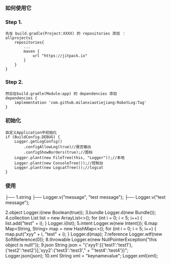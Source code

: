 
### 如何使用它
### Step 1.
	先在 build.gradle(Project:XXXX) 的 repositories 添加 ： 
	allprojects{
		repositories{
			...
			maven {
			    url "https://jitpack.io" 
			} 
		}
	}

### Step 2.
	然后在build.gradle(Module:app) 的 dependencies 添加 
	dependencies { 
		implementation 'com.github.milanxiaotiejiang:RobotLog:Tag'
	}

### 初始化
    自定义Application中初始化
	if (BuildConfig.DEBUG) {
        Logger.getLogConfig()
            .configAllowLog(true)//是否输出
            .configShowBorders(true);//图标
        Logger.plant(new FileTree(this, "Logger"));//本地
        Logger.plant(new ConsoleTree());//控制台
        Logger.plant(new LogcatTree());//logcat
    }
    
### 使用
  ├── 1.string
  ├──   Logger.v("message", "test message");
  ├──   Logger.v("test message");
  
  2.object
    Logger.i(new Boolean(true));
  3.bundle
    Logger.d(new Bundle());
  4.collection
    List<String> list = new ArrayList<>();
    for (int i = 0; i < 5; i++) {
        list.add("test" + i);
    }
    Logger.i(list);
  5.intent
    Logger.w(new Intent());
  6.map
    Map<String, String> map = new HashMap<>();
    for (int i = 0; i < 5; i++) {
        map.put("xyy" + i, "test" + i);
    }
    Logger.d(map);
  7.reference
    Logger.wtf(new SoftReference(0));
  8.throwable
    Logger.e(new NullPointerException("this object is null!"));
  9.json
    String json = "{'xyy1':[{'test1':'test1'},{'test2':'test2'}],'xyy2':{'test3':'test3'," +
                    "'test4':'test4'}}";
    Logger.json(json);
  10.xml
    String xml = "<xyy><test1><test2>key</test2></test1><test3>name</test3><test4>value</test4></xyy>";
    Logger.xml(xml);